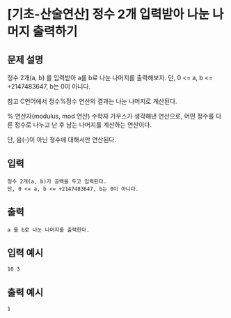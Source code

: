 # [기초-산술연산] 정수 2개 입력받아 나눈 나머지 출력하기

## 문제 설명
정수 2개(a, b) 를 입력받아 a를 b로 나눈 나머지를 출력해보자.
단, 0 <= a, b <= +2147483647, b는 0이 아니다.

참고
C언어에서 정수%정수 연산의 결과는 나눈 나머지로 계산된다.

% 연산자(modulus, mod 연산) 수학자 가우스가 생각해낸 연산으로,
어떤 정수를 다른 정수로 나누고 난 후 남는 나머지를 계산하는 연산이다.

단, 음(-)이 아닌 정수에 대해서만 연산된다.

## 입력
	정수 2개(a, b)가 공백을 두고 입력된다.
	단, 0 <= a, b <= +2147483647, b는 0이 아니다.
## 출력
	a 를 b로 나눈 나머지를 출력한다.

## 입력 예시
	10 3
## 출력 예시
	1